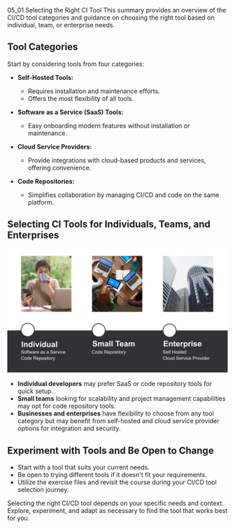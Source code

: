 05_01 Selecting the Right CI Tool
This summary provides an overview of the CI/CD tool categories and guidance on choosing the right tool based on individual, team, or enterprise needs.

## Tool Categories
Start by considering tools from four categories:

- **Self-Hosted Tools:**
  - Requires installation and maintenance efforts.
  - Offers the most flexibility of all tools.

- **Software as a Service (SaaS) Tools:**
  - Easy onboarding modern features without installation or maintenance.

- **Cloud Service Providers:**
  - Provide integrations with cloud-based products and services, offering convenience.

- **Code Repositories:**
  - Simplifies collaboration by managing CI/CD and code on the same platform.

## Selecting CI Tools for Individuals, Teams, and Enterprises
![Selecting for Individuals, Teams, and Enterprises](./05_01_selecting_the_right_ci_tool.png)

  - **Individual developers** may prefer SaaS or code repository tools for quick setup.
  - **Small teams** looking for scalability and project management capabilities may opt for code repository tools.
  - **Businesses and enterprises** have flexibility to choose from any tool category but may benefit from self-hosted and cloud service provider options for integration and security.

## Experiment with Tools and Be Open to Change
  - Start with a tool that suits your current needs.
  - Be open to trying different tools if it doesn't fit your requirements.
  - Utilize the exercise files and revisit the course during your CI/CD tool selection journey.

Selecting the right CI/CD tool depends on your specific needs and context. Explore, experiment, and adapt as necessary to find the tool that works best for you.
